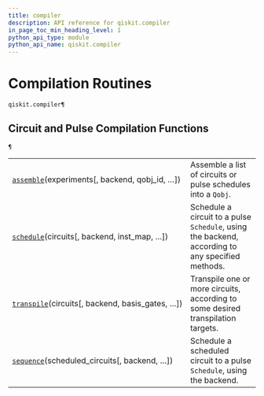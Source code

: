 ```yaml
---
title: compiler
description: API reference for qiskit.compiler
in_page_toc_min_heading_level: 1
python_api_type: module
python_api_name: qiskit.compiler
---
```


<span id="module-qiskit.compiler" />

<span id="qiskit-compiler" />

# Compilation Routines

<span id="module-qiskit.compiler" />

`qiskit.compiler¶`

## Circuit and Pulse Compilation Functions

<span id="module-qiskit.compiler" />

`¶`

|                                                                                                                                       |                                                                                                  |
| ------------------------------------------------------------------------------------------------------------------------------------- | ------------------------------------------------------------------------------------------------ |
| [`assemble`](qiskit.compiler.assemble#qiskit.compiler.assemble "qiskit.compiler.assemble")(experiments\[, backend, qobj\_id, …])      | Assemble a list of circuits or pulse schedules into a `Qobj`.                                    |
| [`schedule`](qiskit.compiler.schedule#qiskit.compiler.schedule "qiskit.compiler.schedule")(circuits\[, backend, inst\_map, …])        | Schedule a circuit to a pulse `Schedule`, using the backend, according to any specified methods. |
| [`transpile`](qiskit.compiler.transpile#qiskit.compiler.transpile "qiskit.compiler.transpile")(circuits\[, backend, basis\_gates, …]) | Transpile one or more circuits, according to some desired transpilation targets.                 |
| [`sequence`](qiskit.compiler.sequence#qiskit.compiler.sequence "qiskit.compiler.sequence")(scheduled\_circuits\[, backend, …])        | Schedule a scheduled circuit to a pulse `Schedule`, using the backend.                           |

